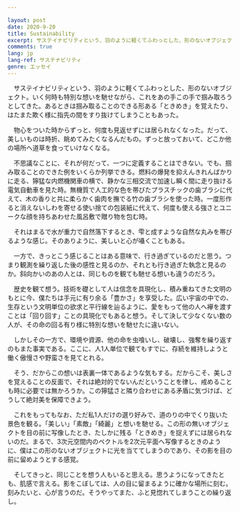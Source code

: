 ```yaml
---

layout: post
date: 2020-9-20
title: Sustainability
excerpt: サステイナビリティという、羽のように軽くてふわっとした、形のないオブジェクト。いく何時も特別な想いを馳せながら、これをあの手この手で掴み取ろうとしてきた。あるときは掴み取ることのできる形ある「ときめき」を覚えたり、はたまた欺く様に指先の間をすり抜けてしまうこともあった。 
comments: true
lang: jp
lang-ref: サステナビリティ
genre: エッセイ
---
```


　サステイナビリティという、羽のように軽くてふわっとした、形のないオブジェクト。いく何時も特別な想いを馳せながら、これをあの手この手で掴み取ろうとしてきた。あるときは掴み取ることのできる形ある「ときめき」を覚えたり、はたまた欺く様に指先の間をすり抜けてしまうこともあった。

　物心をついた時からずっと、何度も見返せずには居られなくなった。だって、美しいものは時折、眺めてみたくなるんだもの。ずっと放っておいて、どこか他の場所へ道草を食っていけなくなる。

　不思議なことに、それが何だって、一つに定義することはできない。でも、掴み取ることのできた例をいくらか列挙できる。燃料の爆発を抑えんきれんばかりに走る、獰猛な内燃機関車の横で、静かな三相交流で加速し瞬く間に走り抜ける電気自動車を見た時。無機質で人工的な色を帯びたプラスチックの歯ブラシに代えて、木の香りと共に柔らかく歯肉を撫でる竹の歯ブラシを使った時。一度形作ると消えないしわを寄せる使い捨ての包装紙に代えて、何度も使える強さとユニークな顔を持ちあわせた風呂敷で贈り物を包む時。

　それはまるで水が重力で自然落下するとき、雫と成すような自然な丸みを帯びるような感じ。そのありように、美しいと心が囁くこともある。

　一方で、きっとこう感じることはある意味で、行き過ぎているのだと思う。つまり観測を繰り返した後の感性と見るのか、それとも行き過ぎた執念と見るのか。斜向かいのあの人とは、同じものを観ても馳せる想いも違うのだろう。

　歴史を観て想う。技術を礎として人は信念を具現化し、積み重ねてきた文明のもとに今、僕たちは手元に有り余る「豊かさ」を享受した。広い宇宙の中での、生存という文明単位の欲求と平行線を辿るように、愛をもって他の人へ襷を渡すことは「回り回す」ことの具現化でもあると想う。そして決して少なくない数の人が、その命の回る有り様に特別な想いを馳せたに違いない。

　しかしその一方で、環境や資源、他の命を虫喰いし、破壊し、強奪を繰り返すのもまた事実である。ここに、人1人単位で観てもすでに、存続を維持しようと働く傲慢さや野蛮さを見てとれる。

　そう、だからこの想いは表裏一体であるような気もする。だからこそ、美しさを覚えることの反面で、それは絶対的でないんだということを律し、戒めることも時に必要では無かろうか。この獰猛さと隣り合わせにある矛盾に気づけば、どうして絶対美を保障できよう。

　これをもってもなお、ただ私1人だけの選り好みで、道のりの中でくり抜いた景色を観る。「美しい」「素敵」「綺麗」と想いを馳せる。この形の無いオブジェクトを目の前に写像したとき、たしかに残る「ときめき」を捉えずには居られないのだ。まるで、3次元空間内のベクトルを2次元平面へ写像するときのように、僕はこの形のないオブジェクトに光を当ててしまうのであり、その影を目の前に留めようとする感覚。

　そしてきっと、同じことを想う人もいると思える。思うようになってきたとも、肌感で言える。影をこぼしては、人の目に留まるように確かな場所に刻む。刻みたいと、心が言うのだ。そうやってまた、ふと見惚れてしまうことの繰り返し。
